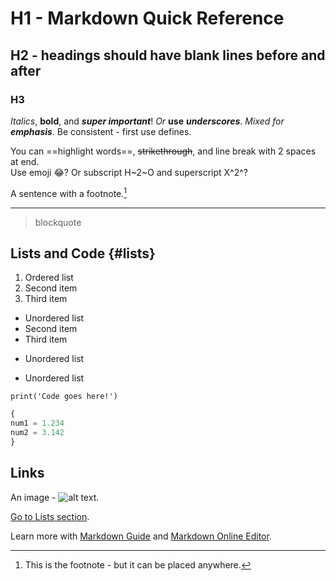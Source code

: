 # H1 - Markdown Quick Reference

## H2 - headings should have blank lines before and after

### H3

*Italics*, **bold**, and ***super important***! _Or_ __use__ ___underscores___. *Mixed for __emphasis__*. Be consistent - first use defines.

You can ==highlight words==, ~~strikethrough~~, and line break with 2 spaces at end.  
Use emoji :joy:? Or subscript H~2~O and superscript X^2^?

A sentence with a footnote.[^1]
[^1]: This is the footnote - but it can be placed anywhere.

----

> blockquote

## Lists and Code {#lists}

1. Ordered list
2. Second item
3. Third item

- Unordered list
- Second item
- Third item

* Unordered list

+ Unordered list

`print('Code goes here!')`

```python
{
num1 = 1.234
num2 = 3.142
}
```

## Links

An image - ![alt text](image.jpg).

[Go to Lists section](#lists).

Learn more with [Markdown Guide](https://www.markdownguide.org/basic-syntax/) and [Markdown Online Editor](https://stackedit.io/app#).
